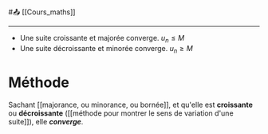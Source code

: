 #📤 [[Cours_maths]] 

---
- Une suite croissante et majorée converge. $u_{n}\le M$
- Une suite décroissante et minorée converge. $u_{n}\ge M$
# Méthode
Sachant [[majorance, ou minorance, ou bornée]], et qu'elle est **croissante** ou **décroissante** ([[méthode pour montrer le sens de variation d'une suite]]), elle ***converge***. 